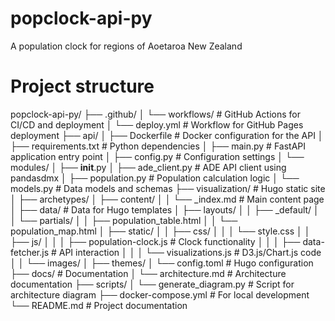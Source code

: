 # popclock-api-py
A population clock for regions of Aoetaroa New Zealand

# Project structure
popclock-api-py/
├── .github/
│   └── workflows/              # GitHub Actions for CI/CD and deployment
│       └── deploy.yml          # Workflow for GitHub Pages deployment
├── api/
│   ├── Dockerfile              # Docker configuration for the API
│   ├── requirements.txt        # Python dependencies
│   ├── main.py                 # FastAPI application entry point
│   ├── config.py               # Configuration settings
│   └── modules/
│       ├── __init__.py
│       ├── ade_client.py       # ADE API client using pandasdmx
│       ├── population.py       # Population calculation logic
│       └── models.py           # Data models and schemas
├── visualization/              # Hugo static site
│   ├── archetypes/
│   ├── content/
│   │   └── _index.md           # Main content page
│   ├── data/                   # Data for Hugo templates
│   ├── layouts/
│   │   ├── _default/
│   │   └── partials/
│   │       ├── population_table.html
│   │       └── population_map.html
│   ├── static/
│   │   ├── css/
│   │   │   └── style.css
│   │   ├── js/
│   │   │   ├── population-clock.js  # Clock functionality
│   │   │   ├── data-fetcher.js      # API interaction
│   │   │   └── visualizations.js    # D3.js/Chart.js code
│   │   └── images/
│   ├── themes/
│   └── config.toml             # Hugo configuration
├── docs/                       # Documentation
│   └── architecture.md         # Architecture documentation
├── scripts/
│   └── generate_diagram.py     # Script for architecture diagram
├── docker-compose.yml          # For local development
└── README.md                   # Project documentation